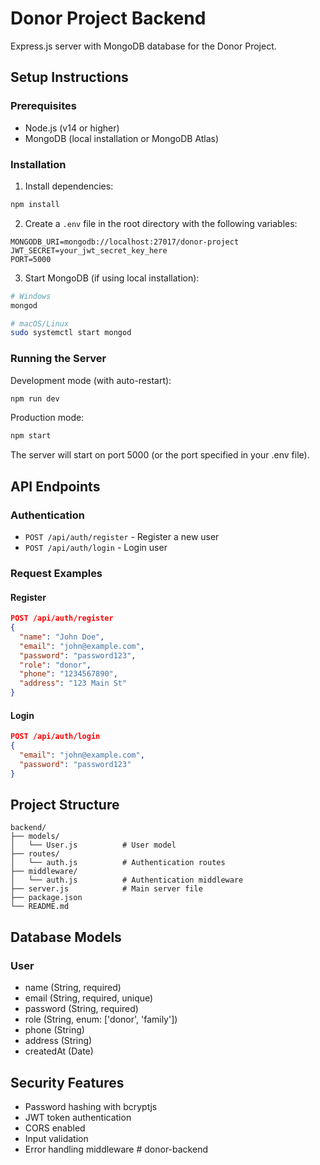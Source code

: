 # Donor Project Backend

Express.js server with MongoDB database for the Donor Project.

## Setup Instructions

### Prerequisites
- Node.js (v14 or higher)
- MongoDB (local installation or MongoDB Atlas)

### Installation

1. Install dependencies:
```bash
npm install
```

2. Create a `.env` file in the root directory with the following variables:
```
MONGODB_URI=mongodb://localhost:27017/donor-project
JWT_SECRET=your_jwt_secret_key_here
PORT=5000
```

3. Start MongoDB (if using local installation):
```bash
# Windows
mongod

# macOS/Linux
sudo systemctl start mongod
```

### Running the Server

Development mode (with auto-restart):
```bash
npm run dev
```

Production mode:
```bash
npm start
```

The server will start on port 5000 (or the port specified in your .env file).

## API Endpoints

### Authentication
- `POST /api/auth/register` - Register a new user
- `POST /api/auth/login` - Login user

### Request Examples

#### Register
```json
POST /api/auth/register
{
  "name": "John Doe",
  "email": "john@example.com",
  "password": "password123",
  "role": "donor",
  "phone": "1234567890",
  "address": "123 Main St"
}
```

#### Login
```json
POST /api/auth/login
{
  "email": "john@example.com",
  "password": "password123"
}
```

## Project Structure

```
backend/
├── models/
│   └── User.js          # User model
├── routes/
│   └── auth.js          # Authentication routes
├── middleware/
│   └── auth.js          # Authentication middleware
├── server.js            # Main server file
├── package.json
└── README.md
```

## Database Models

### User
- name (String, required)
- email (String, required, unique)
- password (String, required)
- role (String, enum: ['donor', 'family'])
- phone (String)
- address (String)
- createdAt (Date)

## Security Features

- Password hashing with bcryptjs
- JWT token authentication
- CORS enabled
- Input validation
- Error handling middleware # donor-backend
